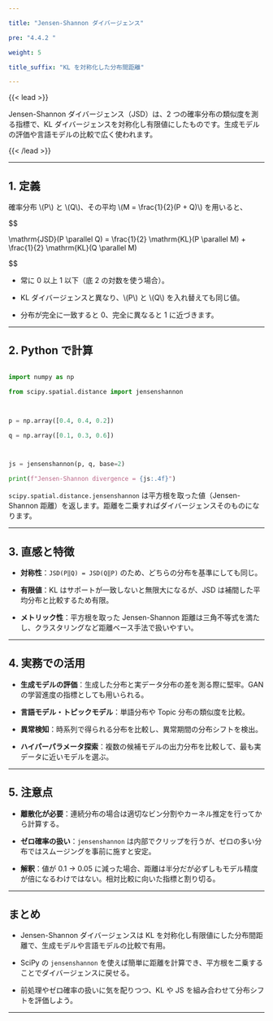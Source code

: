 ```yaml
---

title: "Jensen-Shannon ダイバージェンス"

pre: "4.4.2 "

weight: 5

title_suffix: "KL を対称化した分布間距離"

---
```




{{< lead >}}

Jensen-Shannon ダイバージェンス（JSD）は、2 つの確率分布の類似度を測る指標で、KL ダイバージェンスを対称化し有限値にしたものです。生成モデルの評価や言語モデルの比較で広く使われます。

{{< /lead >}}



---



## 1. 定義



確率分布 \\(P\\) と \\(Q\\)、その平均 \\(M = \frac{1}{2}(P + Q)\\) を用いると、



$$

\mathrm{JSD}(P \parallel Q) = \frac{1}{2} \mathrm{KL}(P \parallel M) + \frac{1}{2} \mathrm{KL}(Q \parallel M)

$$



- 常に 0 以上 1 以下（底 2 の対数を使う場合）。

- KL ダイバージェンスと異なり、\\(P\\) と \\(Q\\) を入れ替えても同じ値。

- 分布が完全に一致すると 0、完全に異なると 1 に近づきます。



---



## 2. Python で計算



```python

import numpy as np

from scipy.spatial.distance import jensenshannon



p = np.array([0.4, 0.4, 0.2])

q = np.array([0.1, 0.3, 0.6])



js = jensenshannon(p, q, base=2)

print(f"Jensen-Shannon divergence = {js:.4f}")

```



`scipy.spatial.distance.jensenshannon` は平方根を取った値（Jensen-Shannon 距離）を返します。距離を二乗すればダイバージェンスそのものになります。



---



## 3. 直感と特徴



- **対称性**：`JSD(P‖Q) = JSD(Q‖P)` のため、どちらの分布を基準にしても同じ。

- **有限値**：KL はサポートが一致しないと無限大になるが、JSD は補間した平均分布と比較するため有限。

- **メトリック性**：平方根を取った Jensen-Shannon 距離は三角不等式を満たし、クラスタリングなど距離ベース手法で扱いやすい。



---



## 4. 実務での活用



- **生成モデルの評価**：生成した分布と実データ分布の差を測る際に堅牢。GAN の学習進度の指標としても用いられる。

- **言語モデル・トピックモデル**：単語分布や Topic 分布の類似度を比較。

- **異常検知**：時系列で得られる分布を比較し、異常期間の分布シフトを検出。

- **ハイパーパラメータ探索**：複数の候補モデルの出力分布を比較して、最も実データに近いモデルを選ぶ。



---



## 5. 注意点



- **離散化が必要**：連続分布の場合は適切なビン分割やカーネル推定を行ってから計算する。

- **ゼロ確率の扱い**：`jensenshannon` は内部でクリップを行うが、ゼロの多い分布ではスムージングを事前に施すと安定。

- **解釈**：値が 0.1 → 0.05 に減った場合、距離は半分だが必ずしもモデル精度が倍になるわけではない。相対比較に向いた指標と割り切る。



---



## まとめ



- Jensen-Shannon ダイバージェンスは KL を対称化し有限値にした分布間距離で、生成モデルや言語モデルの比較で有用。

- SciPy の `jensenshannon` を使えば簡単に距離を計算でき、平方根を二乗することでダイバージェンスに戻せる。

- 前処理やゼロ確率の扱いに気を配りつつ、KL や JS を組み合わせて分布シフトを評価しよう。



---

